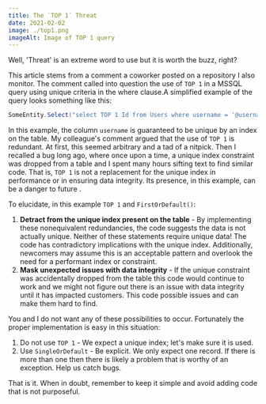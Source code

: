 ```yaml
---
title: The `TOP 1` Threat
date: 2021-02-02
image: ./top1.png
imageAlt: Image of TOP 1 query
---
```

Well, 'Threat' is an extreme word to use but it is worth the buzz, right? 

This article stems from a comment a coworker posted on a repository I also
monitor. The comment called into question the use of `TOP 1` in a MSSQL query
using unique criteria in the where clause.A simplified example of the query
looks something like this: 
```C#
SomeEntity.Select("select TOP 1 Id from Users where username = '@username'").Execute().FirstOrDefault();
``` 
In this example, the column `username` is guaranteed to be unique by an index on
the table. My colleague's comment argued that the use of `TOP 1` is redundant.
At first, this seemed arbitrary and a tad of a nitpick. Then I recalled a bug
long ago, where once upon a time, a unique index constraint was dropped from a
table and I spent many hours sifting text to find similar code. That is, `TOP 1`
is not a replacement for the unique index in performance or in ensuring data
integrity. Its presence, in this example, can be a danger to future .

To elucidate, in this example `TOP 1` and `FirstOrDefault()`:
1. **Detract from the unique index present on the table** - By implementing
   these nonequivalent redundancies, the code suggests the data is not actually
   unique. Neither of these statements require unique data! The code has
   contradictory implications with the unique index. Additionally, newcomers may
   assume this is an acceptable pattern and overlook the need for a performant
   index or constraint.
1. **Mask unexpected issues with data integrity** - If the unique constraint was
   accidentally dropped from the table this code would continue to work and we
   might not figure out there is an issue with data integrity until it has
   impacted customers. This code  possible issues and can make them hard to
   find. 

You and I do not want any of these possibilities to occur. Fortunately the
proper implementation is easy in this situation: 
1. Do not use `TOP 1` - We expect a unique index; let's make sure it is used.
1. Use `SingleOrDefault` - Be explicit. We only expect one record. If there is
   more than one then there is likely a problem that is worthy of an exception.
   Help us catch bugs.

That is it. When in doubt, remember to keep it simple and avoid adding code that
is not purposeful. 